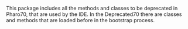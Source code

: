 This package includes all the methods and classes to be deprecated in Pharo70, that are used by the IDE. In the Deprecated70 there are classes and methods that are loaded before in the bootstrap process. 